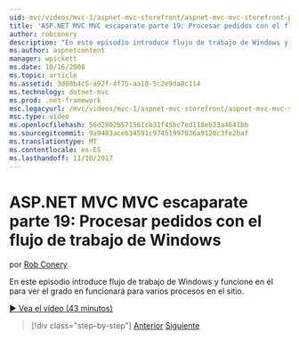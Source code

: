 ```yaml
---
uid: mvc/videos/mvc-1/aspnet-mvc-storefront/aspnet-mvc-mvc-storefront-part-19-processing-orders-with-windows-workflow
title: 'ASP.NET MVC MVC escaparate parte 19: Procesar pedidos con el flujo de trabajo de Windows | Documentos de Microsoft'
author: robconery
description: "En este episodio introduce flujo de trabajo de Windows y funcione en él para ver el grado en funcionará para varios procesos en el sitio."
ms.author: aspnetcontent
manager: wpickett
ms.date: 10/16/2008
ms.topic: article
ms.assetid: 3d08b4c5-a92f-4f75-aa10-5c2e9da8c114
ms.technology: dotnet-mvc
ms.prod: .net-framework
msc.legacyurl: /mvc/videos/mvc-1/aspnet-mvc-storefront/aspnet-mvc-mvc-storefront-part-19-processing-orders-with-windows-workflow
msc.type: video
ms.openlocfilehash: 56d2802b571561cb31f45bc7ed118eb33a4641bb
ms.sourcegitcommit: 9a9483aceb34591c97451997036a9120c3fe2baf
ms.translationtype: MT
ms.contentlocale: es-ES
ms.lasthandoff: 11/10/2017
---
```

<a name="aspnet-mvc-mvc-storefront-part-19-processing-orders-with-windows-workflow"></a>ASP.NET MVC MVC escaparate parte 19: Procesar pedidos con el flujo de trabajo de Windows
====================
por [Rob Conery](https://github.com/robconery)

En este episodio introduce flujo de trabajo de Windows y funcione en él para ver el grado en funcionará para varios procesos en el sitio.

[&#9654; Vea el vídeo (43 minutos)](https://channel9.msdn.com/Blogs/ASP-NET-Site-Videos/aspnet-mvc-mvc-storefront-part-19-processing-orders-with-windows-workflow)

>[!div class="step-by-step"]
[Anterior](aspnet-mvc-storefront-part-18-creating-an-experience.md)
[Siguiente](aspnet-mvc-storefront-part-19a-windows-workflow-followup.md)
